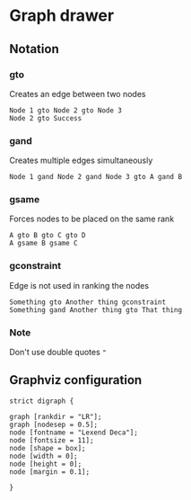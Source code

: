 # Graph drawer

## Notation

### gto

Creates an edge between two nodes

```
Node 1 gto Node 2 gto Node 3
Node 2 gto Success
```

### gand

Creates multiple edges simultaneously

```
Node 1 gand Node 2 gand Node 3 gto A gand B
```

### gsame

Forces nodes to be placed on the same rank

```
A gto B gto C gto D
A gsame B gsame C
```

### gconstraint

Edge is not used in ranking the nodes

```
Something gto Another thing gconstraint
Something gand Another thing gto That thing
```

### Note

Don't use double quotes `"`

## Graphviz configuration

```gv
strict digraph {

graph [rankdir = "LR"];
graph [nodesep = 0.5];
node [fontname = "Lexend Deca"];
node [fontsize = 11];
node [shape = box];
node [width = 0];
node [height = 0];
node [margin = 0.1];

}
```
